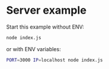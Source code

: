 # Server example

Start this example without ENV:
```bash
node index.js
```

or with ENV variables:
```bash
PORT=3000 IP=localhost node index.js
```